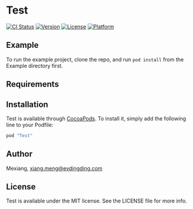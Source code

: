 # Test

[![CI Status](http://img.shields.io/travis/Mexiang/Test.svg?style=flat)](https://travis-ci.org/Mexiang/Test)
[![Version](https://img.shields.io/cocoapods/v/Test.svg?style=flat)](http://cocoapods.org/pods/Test)
[![License](https://img.shields.io/cocoapods/l/Test.svg?style=flat)](http://cocoapods.org/pods/Test)
[![Platform](https://img.shields.io/cocoapods/p/Test.svg?style=flat)](http://cocoapods.org/pods/Test)

## Example

To run the example project, clone the repo, and run `pod install` from the Example directory first.

## Requirements

## Installation

Test is available through [CocoaPods](http://cocoapods.org). To install
it, simply add the following line to your Podfile:

```ruby
pod "Test"
```

## Author

Mexiang, xiang.meng@evdingding.com

## License

Test is available under the MIT license. See the LICENSE file for more info.
